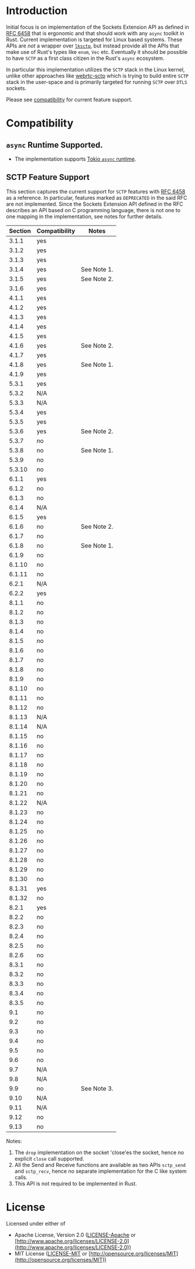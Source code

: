 # Introduction

Initial focus is on implementation of the Sockets Extension API as defined in [RFC 6458](https://www.rfc-editor.org/rfc/rfc6458.txt) that is ergonomic and that should work with any `async` toolkit in Rust. Current implementation is targeted for Linux based systems. These APIs are *not* a wrapper over [`lksctp`](https://lksctp.sourceforge.net/), but instead provide all the APIs that make use of Rust's types like `enum`, `Vec` etc. Eventually it should be possible to have `SCTP` as a first class citizen in the Rust's `async` ecosystem.

In particular this implementation utilizes the `SCTP` stack in the Linux kernel, unlike other approaches like [webrtc-sctp](https://github.com/webrtc-rs/webrtc/tree/master/sctp) which is trying to build entire `SCTP` stack in the user-space and is primarily targeted for running `SCTP` over `DTLS` sockets.

Please see [compatibility](#compatibility) for current feature support.

# Compatibility

## `async` Runtime Supported.
- The implementation supports [Tokio `async` runtime](https://tokio.rs/).

## SCTP Feature Support

This section captures the current support for `SCTP` features with [RFC 6458](https://www.rfc-editor.org/rfc/rfc6458.txt) as a reference. In particular, features marked as `DEPRECATED` in the said RFC are not implemented. Since the Sockets Extension API defined in the RFC describes an API based on C programming language, there is not one to one mapping in the implementation, see notes for further details.

| Section | Compatibility | Notes |
| ---- | ---- | ---- |
| 3.1.1 | yes | |
| 3.1.2 | yes | |
| 3.1.3 | yes | |
| 3.1.4 | yes | See Note 1. |
| 3.1.5 | yes | See Note 2. |
| 3.1.6 | yes | |
| 4.1.1 | yes | |
| 4.1.2 | yes | |
| 4.1.3 | yes | |
| 4.1.4 | yes | |
| 4.1.5 | yes | |
| 4.1.6 | yes | See Note 2. |
| 4.1.7 | yes | |
| 4.1.8 | yes | See Note 1. |
| 4.1.9 | yes | |
| 5.3.1 | yes | |
| 5.3.2 | N/A | |
| 5.3.3 | N/A | |
| 5.3.4 | yes | |
| 5.3.5 | yes | |
| 5.3.6 | yes | See Note 2. |
| 5.3.7 | no | |
| 5.3.8 | no | See Note 1. |
| 5.3.9 | no | |
| 5.3.10 | no | |
| 6.1.1 | yes | |
| 6.1.2 | no | |
| 6.1.3 | no | |
| 6.1.4 | N/A | |
| 6.1.5 | yes | |
| 6.1.6 | no | See Note 2. |
| 6.1.7 | no | |
| 6.1.8 | no | See Note 1. |
| 6.1.9 | no | |
| 6.1.10 | no | |
| 6.1.11 | no | |
| 6.2.1 | N/A | |
| 6.2.2 | yes | |
| 8.1.1 | no | |
| 8.1.2 | no | |
| 8.1.3 | no | |
| 8.1.4 | no | |
| 8.1.5 | no | |
| 8.1.6 | no | |
| 8.1.7 | no | |
| 8.1.8 | no | |
| 8.1.9 | no | |
| 8.1.10 | no | |
| 8.1.11 | no | |
| 8.1.12 | no | |
| 8.1.13 | N/A | |
| 8.1.14 | N/A | |
| 8.1.15 | no | |
| 8.1.16 | no | |
| 8.1.17 | no | |
| 8.1.18 | no | |
| 8.1.19 | no | |
| 8.1.20 | no | |
| 8.1.21 | no | |
| 8.1.22 | N/A | |
| 8.1.23 | no | |
| 8.1.24 | no | |
| 8.1.25 | no | |
| 8.1.26 | no | |
| 8.1.27 | no | |
| 8.1.28 | no | |
| 8.1.29 | no | |
| 8.1.30 | no | |
| 8.1.31 | yes | |
| 8.1.32 | no | |
| 8.2.1 | yes | |
| 8.2.2 | no | |
| 8.2.3 | no | |
| 8.2.4 | no | |
| 8.2.5 | no | |
| 8.2.6 | no | |
| 8.3.1 | no | |
| 8.3.2 | no | |
| 8.3.3 | no | |
| 8.3.4 | no | |
| 8.3.5 | no | |
| 9.1 | no | |
| 9.2 | no | |
| 9.3 | no | |
| 9.4 | no | |
| 9.5 | no | |
| 9.6 | no | |
| 9.7 | N/A | |
| 9.8 | N/A | |
| 9.9 | no | See Note 3.|
| 9.10 | N/A | |
| 9.11 | N/A | |
| 9.12 | no | |
| 9.13 | no | |

Notes:
1. The `drop` implementation on the socket 'close'es the socket, hence no explicit `close` call supported.
2. All the Send and Receive functions are available as two APIs `sctp_send` and `sctp_recv`, hence no separate implementation for the C like system calls.
3. This API is not required to be implemented in Rust.

# License

Licensed under either of

* Apache License, Version 2.0 ([LICENSE-Apache](https://github.com/gabhijit/ellora/blob/main/LICENSE-Apache2) or [http://www.apache.org/licenses/LICENSE-2.0](http://www.apache.org/licenses/LICENSE-2.0))
* MIT License ([LICENSE-MIT](https://github.com/gabhijit/ellora/blob/main/LICENSE-MIT) or [http://opensource.org/licenses/MIT](http://opensource.org/licenses/MIT))
